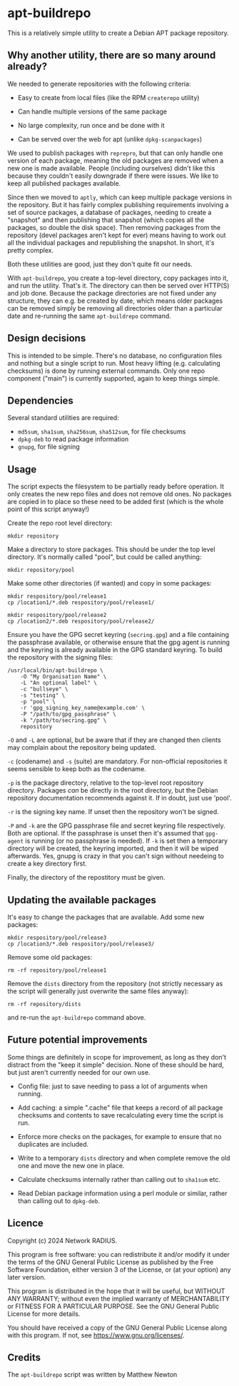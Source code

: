 apt-buildrepo
=============

This is a relatively simple utility to create a Debian APT package repository.


Why another utility, there are so many around already?
------------------------------------------------------

We needed to generate repositories with the following criteria:

- Easy to create from local files (like the RPM `createrepo` utility)

- Can handle multiple versions of the same package

- No large complexity, run once and be done with it

- Can be served over the web for apt (unlike `dpkg-scanpackages`)

We used to publish packages with `reprepro`, but that can only handle one
version of each package, meaning the old packages are removed when a new one is
made available. People (including ourselves) didn't like this because they
couldn't easily downgrade if there were issues. We like to keep all published
packages available.

Since then we moved to `aptly`, which can keep multiple package versions in the
repository. But it has fairly complex publishing requirements involving a set
of source packages, a database of packages, needing to create a "snapshot" and
then publishing that snapshot (which copies all the packages, so double the
disk space). Then removing packages from the repository (devel packages aren't
kept for ever) means having to work out all the individual packages and
republishing the snapshot. In short, it's pretty complex.

Both these utilities are good, just they don't quite fit our needs.

With `apt-buildrepo`, you create a top-level directory, copy packages into it,
and run the utility. That's it. The directory can then be served over HTTP(S)
and job done. Because the package directories are not fixed under any
structure, they can e.g. be created by date, which means older packages can be
removed simply be removing all directories older than a particular date and
re-running the same `apt-buildrepo` command.


Design decisions
----------------

This is intended to be simple. There's no database, no configuration files and
nothing but a single script to run. Most heavy lifting (e.g. calculating
checksums) is done by running external commands. Only one repo component
("main") is currently supported, again to keep things simple.


Dependencies
------------

Several standard utilities are required:

- `md5sum`, `sha1sum`, `sha256sum`, `sha512sum`, for file checksums
- `dpkg-deb` to read package information
- `gnupg`, for file signing


Usage
-----

The script expects the filesystem to be partially ready before operation. It
only creates the new repo files and does not remove old ones. No packages are
copied in to place so these need to be added first (which is the whole point of
this script anyway!)

Create the repo root level directory:

    mkdir repository

Make a directory to store packages. This should be under the top level
directory. It's normally called "pool", but could be called anything:

    mkdir repository/pool

Make some other directories (if wanted) and copy in some packages:

    mkdir respository/pool/release1
    cp /location1/*.deb respository/pool/release1/

    mkdir respository/pool/release2
    cp /location2/*.deb respository/pool/release2/

Ensure you have the GPG secret keyring (`secring.gpg`) and a file containing the
passphrase available, or otherwise ensure that the gpg agent is running and the
keyring is already available in the GPG standard keyring. To build the
repository with the signing files:

    /usr/local/bin/apt-buildrepo \
        -O "My Organisation Name" \
        -L "An optional label" \
        -c "bullseye" \
        -s "testing" \
        -p "pool" \
        -r 'gpg_signing_key_name@example.com' \
        -P "/path/to/gpg_passphrase" \
        -k "/path/to/secring.gpg" \
        repository

`-O` and `-L` are optional, but be aware that if they are changed then clients
may complain about the repository being updated.

`-c` (codename) and `-s` (suite) are mandatory. For non-official repositories it
seems sensible to keep both as the codename.

`-p` is the package directory, relative to the top-level root repository
directory. Packages _can_ be directly in the root directory, but the Debian
repository documentation recommends against it. If in doubt, just use 'pool'.

`-r` is the signing key name. If unset then the repository won't be signed.

`-P` and `-k` are the GPG passphrase file and secret keyring file respectively.
Both are optional. If the passphrase is unset then it's assumed that `gpg-agent`
is running (or no passphrase is needed). If `-k` is set then a temporary
directory will be created, the keyring imported, and then it will be wiped
afterwards. Yes, gnupg is crazy in that you can't sign without needeing to
create a key directory first.

Finally, the directory of the repostitory must be given.


Updating the available packages
-------------------------------

It's easy to change the packages that are available. Add some new packages:

    mkdir respository/pool/release3
    cp /location3/*.deb respository/pool/release3/

Remove some old packages:

    rm -rf repository/pool/release1

Remove the `dists` directory from the repository (not strictly necessary as the
script will generally just overwrite the same files anyway):

    rm -rf repository/dists

and re-run the `apt-buildrepo` command above.


Future potential improvements
-----------------------------

Some things are definitely in scope for improvement, as long as they don't
distract from the "keep it simple" decision. None of these should be hard, but
just aren't currently needed for our own use.

- Config file: just to save needing to pass a lot of arguments when running.

- Add caching: a simple ".cache" file that keeps a record of all package
  checksums and contents to save recalculating every time the script is run.

- Enforce more checks on the packages, for example to ensure that no duplicates
  are included.

- Write to a temporary `dists` directory and when complete remove the old one
  and move the new one in place.

- Calculate checksums internally rather than calling out to `sha1sum` etc.

- Read Debian package information using a perl module or similar, rather than
  calling out to `dpkg-deb`.


Licence
-------

Copyright (c) 2024 Network RADIUS.

This program is free software: you can redistribute it and/or
modify it under the terms of the GNU General Public License as
published by the Free Software Foundation, either version 3 of
the License, or (at your option) any later version.

This program is distributed in the hope that it will be useful,
but WITHOUT ANY WARRANTY; without even the implied warranty of
MERCHANTABILITY or FITNESS FOR A PARTICULAR PURPOSE.  See the
GNU General Public License for more details.

You should have received a copy of the GNU General Public License
along with this program.  If not, see <https://www.gnu.org/licenses/>.


Credits
-------

The `apt-buildrepo` script was written by Matthew Newton
